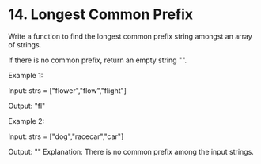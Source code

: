 # 14. Longest Common Prefix

Write a function to find the longest common prefix string amongst an array of strings.

If there is no common prefix, return an empty string "".

 

Example 1:

Input: strs = ["flower","flow","flight"]

Output: "fl"

Example 2:

Input: strs = ["dog","racecar","car"]

Output: ""
Explanation: There is no common prefix among the input strings.
